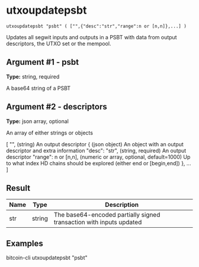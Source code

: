 # utxoupdatepsbt

`utxoupdatepsbt "psbt" ( ["",{"desc":"str","range":n or [n,n]},...] )`

Updates all segwit inputs and outputs in a PSBT with data from output descriptors, the UTXO set or the mempool.

## Argument #1 - psbt

**Type:** string, required

A base64 string of a PSBT

## Argument #2 - descriptors

**Type:** json array, optional

An array of either strings or objects

[
  "",                       (string) An output descriptor
  {                         (json object) An object with an output descriptor and extra information
    "desc": "str",          (string, required) An output descriptor
    "range": n or [n,n],    (numeric or array, optional, default=1000) Up to what index HD chains should be explored (either end or [begin,end])
  },
  ...
]

## Result

| Name | Type   | Description                                                         |
| ---- | ------ | ------------------------------------------------------------------- |
| str  | string | The base64-encoded partially signed transaction with inputs updated |

## Examples

bitcoin-cli utxoupdatepsbt "psbt"